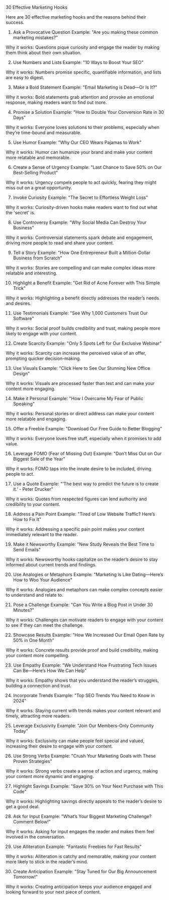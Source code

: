 30 Effective Marketing Hooks

Here are 30 effective marketing hooks and the reasons behind their success.


1. Ask a Provocative Question
Example: "Are you making these common marketing mistakes?"

Why it works: Questions pique curiosity and engage the reader by making them think about their own situation.


2. Use Numbers and Lists
Example: "10 Ways to Boost Your SEO"

Why it works: Numbers promise specific, quantifiable information, and lists are easy to digest.


3. Make a Bold Statement
Example: "Email Marketing is Dead—Or Is It?"

Why it works: Bold statements grab attention and provoke an emotional response, making readers want to find out more.


4. Promise a Solution
Example: "How to Double Your Conversion Rate in 30 Days"

Why it works: Everyone loves solutions to their problems, especially when they’re time-bound and measurable.


5. Use Humor
Example: "Why Our CEO Wears Pajamas to Work"

Why it works: Humor can humanize your brand and make your content more relatable and memorable.


6. Create a Sense of Urgency
Example: "Last Chance to Save 50% on Our Best-Selling Product"

Why it works: Urgency compels people to act quickly, fearing they might miss out on a great opportunity.


7. Invoke Curiosity
Example: "The Secret to Effortless Weight Loss"

Why it works: Curiosity-driven hooks make readers want to find out what the 'secret' is.


8. Use Controversy
Example: "Why Social Media Can Destroy Your Business"

Why it works: Controversial statements spark debate and engagement, driving more people to read and share your content.


9. Tell a Story
Example: "How One Entrepreneur Built a Million-Dollar Business from Scratch"

Why it works: Stories are compelling and can make complex ideas more relatable and interesting.


10. Highlight a Benefit
Example: "Get Rid of Acne Forever with This Simple Trick"

Why it works: Highlighting a benefit directly addresses the reader’s needs and desires.


11. Use Testimonials
Example: "See Why 1,000 Customers Trust Our Software"

Why it works: Social proof builds credibility and trust, making people more likely to engage with your content.


12. Create Scarcity
Example: "Only 5 Spots Left for Our Exclusive Webinar"

Why it works: Scarcity can increase the perceived value of an offer, prompting quicker decision-making.


13. Use Visuals
Example: "Click Here to See Our Stunning New Office Design"

Why it works: Visuals are processed faster than text and can make your content more engaging.


14. Make it Personal
Example: "How I Overcame My Fear of Public Speaking"

Why it works: Personal stories or direct address can make your content more relatable and engaging.


15. Offer a Freebie
Example: "Download Our Free Guide to Better Blogging"

Why it works: Everyone loves free stuff, especially when it promises to add value.


16. Leverage FOMO (Fear of Missing Out)
Example: "Don’t Miss Out on Our Biggest Sale of the Year"

Why it works: FOMO taps into the innate desire to be included, driving people to act.


17. Use a Quote
Example: "‘The best way to predict the future is to create it.’ - Peter Drucker"

Why it works: Quotes from respected figures can lend authority and credibility to your content.


18. Address a Pain Point
Example: "Tired of Low Website Traffic? Here’s How to Fix It"

Why it works: Addressing a specific pain point makes your content immediately relevant to the reader.


19. Make it Newsworthy
Example: "New Study Reveals the Best Time to Send Emails"

Why it works: Newsworthy hooks capitalize on the reader’s desire to stay informed about current trends and findings.


20. Use Analogies or Metaphors
Example: "Marketing is Like Dating—Here’s How to Woo Your Audience"

Why it works: Analogies and metaphors can make complex concepts easier to understand and relate to.


21. Pose a Challenge
Example: "Can You Write a Blog Post in Under 30 Minutes?"

Why it works: Challenges can motivate readers to engage with your content to see if they can meet the challenge.


22. Showcase Results
Example: "How We Increased Our Email Open Rate by 50% in One Month"

Why it works: Concrete results provide proof and build credibility, making your content more compelling.


23. Use Empathy
Example: "We Understand How Frustrating Tech Issues Can Be—Here’s How We Can Help"

Why it works: Empathy shows that you understand the reader’s struggles, building a connection and trust.


24. Incorporate Trends
Example: "Top SEO Trends You Need to Know in 2024"

Why it works: Staying current with trends makes your content relevant and timely, attracting more readers.


25. Leverage Exclusivity
Example: "Join Our Members-Only Community Today"

Why it works: Exclusivity can make people feel special and valued, increasing their desire to engage with your content.


26. Use Strong Verbs
Example: "Crush Your Marketing Goals with These Proven Strategies"

Why it works: Strong verbs create a sense of action and urgency, making your content more dynamic and engaging.


27. Highlight Savings
Example: "Save 30% on Your Next Purchase with This Code"

Why it works: Highlighting savings directly appeals to the reader’s desire to get a good deal.


28. Ask for Input
Example: "What’s Your Biggest Marketing Challenge? Comment Below!"

Why it works: Asking for input engages the reader and makes them feel involved in the conversation.


29. Use Alliteration
Example: "Fantastic Freebies for Fast Results"

Why it works: Alliteration is catchy and memorable, making your content more likely to stick in the reader’s mind.


30. Create Anticipation
Example: "Stay Tuned for Our Big Announcement Tomorrow!"

Why it works: Creating anticipation keeps your audience engaged and looking forward to your next piece of content.